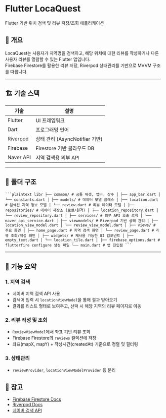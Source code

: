 
# Flutter LocaQuest

Flutter 기반 위치 검색 및 리뷰 저장/조회 애플리케이션

## 📌 개요

LocaQuest는 사용자가 지역명을 검색하고, 해당 위치에 대한 리뷰를 작성하거나 다른 사용자 리뷰를 열람할 수 있는 Flutter 앱입니다.  
Firebase Firestore를 활용한 리뷰 저장, Riverpod 상태관리를 기반으로 MVVM 구조를 따릅니다.

---

## 🏗️ 기술 스택

| 기술         | 설명                                |
|--------------|-------------------------------------|
| Flutter      | UI 프레임워크                        |
| Dart         | 프로그래밍 언어                     |
| Riverpod     | 상태 관리 (AsyncNotifier 기반)       |
| Firebase     | Firestore 기반 클라우드 DB           |
| Naver API    | 지역 검색용 외부 API                 |

---

## 📁 폴더 구조

<pre><code>```plaintext lib/ ├── common/ # 공통 위젯, 앱바, 상수 │ ├── app_bar.dart │ └── constants.dart │ ├── models/ # 데이터 모델 클래스 │ ├── location.dart # 검색된 지역 정보 모델 │ └── review.dart # 리뷰 데이터 모델 │ ├── repositories/ # 데이터 저장소 (로컬/원격) │ ├── location_repository.dart │ └── review_repository.dart │ ├── services/ # 외부 API 호출 로직 │ └── naver_api_service.dart │ ├── viewmodels/ # Riverpod 기반 상태 관리 │ ├── location_view_model.dart │ └── review_view_model.dart │ ├── views/ # 주요 화면 │ ├── home_page.dart # 지역 검색 화면 │ └── review_page.dart # 리뷰 조회/작성 화면 │ ├── widgets/ # 재사용 가능한 UI 컴포넌트 │ ├── empty_text.dart │ └── location_tile.dart │ ├── firebase_options.dart # flutterfire configure 생성 파일 └── main.dart # 앱 진입점 ``` </code></pre>

---

## 🔧 기능 요약

### 1. 지역 검색

- 네이버 지역 검색 API 사용
- 검색어 입력 시 `locationViewModel`을 통해 결과 받아오기
- 결과를 리스트 형태로 보여주고, 선택 시 해당 지역의 리뷰 페이지로 이동

### 2. 리뷰 작성 및 조회

- `ReviewViewModel`에서 좌표 기반 리뷰 조회
- Firebase Firestore의 `reviews` 컬렉션에 저장
- 좌표(mapX, mapY) + 작성시간(createdAt) 기준으로 정렬 및 필터링

### 3. 상태관리

- `reviewProvider`, `locationViewModelProvider` 등 분리





## 📄 참고

* [Firebase Firestore Docs](https://firebase.google.com/docs/firestore)
* [Riverpod Docs](https://riverpod.dev/)
* [네이버 검색 API](https://developers.naver.com/docs/search/local/)



